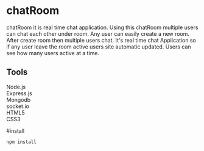 # chatRoom

chatRoom it is real time chat application. Using this chatRoom multiple users can chat each other under room.
Any user can easily create a new room. After create room then multiple users chat. It's real time chat Application so if any user 
leave the room active users site automatic updated. Users can see how many users active at a time. 

## Tools

   Node.js <br>
   Express.js <br>
   Mongodb <br>
   socket.io <br>
   HTML5<br>
   CSS3 <br>
   
 
 #install
 
    npm install
   
   
